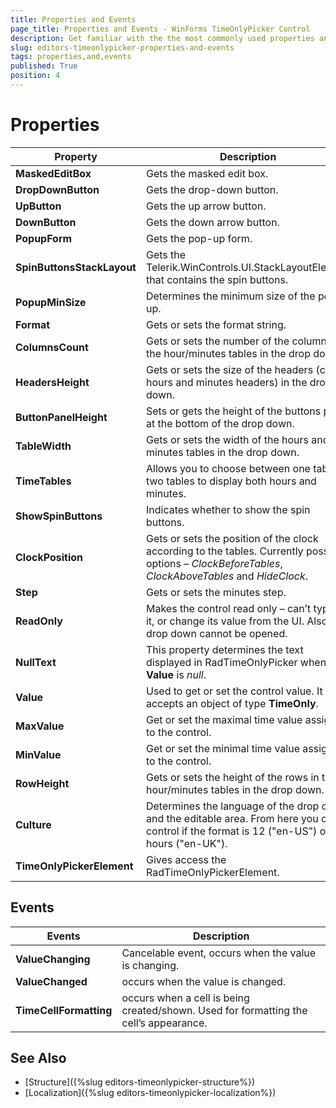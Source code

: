 ```yaml
---
title: Properties and Events
page_title: Properties and Events - WinForms TimeOnlyPicker Control
description: Get familiar with the the most commonly used properties and events of WinForms RadTimeOnlyPicker.
slug: editors-timeonlypicker-properties-and-events
tags: properties,and,events
published: True
position: 4
---
```


# Properties

|Property|Description|
|---|---|
|__MaskedEditBox__|Gets the masked edit box.|
|__DropDownButton__|Gets the drop-down button.|
|__UpButton__|Gets the up arrow button.|
|__DownButton__|Gets the down arrow button.|
|__PopupForm__|Gets the pop-up form.|
|__SpinButtonsStackLayout__|Gets the Telerik.WinControls.UI.StackLayoutElement that contains the spin buttons.|
|__PopupMinSize__|Determines the minimum size of the pop-up.|
|__Format__|Gets or sets the format string.|
|__ColumnsCount__|Gets or sets the number of the columns in the hour/minutes tables in the drop down.|
|__HeadersHeight__|Gets or sets the size of the headers (clock, hours and minutes headers) in the drop down.|
|__ButtonPanelHeight__|Sets or gets the height of the buttons panel at the bottom of the drop down.|
|__TableWidth__|Gets or sets the width of the hours and minutes tables in the drop down.|
|__TimeTables__|Allows you to choose between one table or two tables to display both hours and minutes.|
|__ShowSpinButtons__|Indicates whether to show the spin buttons.|
|__ClockPosition__|Gets or sets the position of the clock according to the tables. Currently possible options – *ClockBeforeTables*, *ClockAboveTables* and *HideClock*.|
|__Step__|Gets or sets the minutes step.|
|__ReadOnly__|Makes the control read only – can’t type in it, or change its value from the UI. Also the drop down cannot be opened.|
|__NullText__|This property determines the text displayed in RadTimeOnlyPicker when the __Value__ is *null*.|
|__Value__|Used to get or set the control value. It accepts an object of type __TimeOnly__.|
|__MaxValue__|Get or set the maximal time value assigned to the control.|
|__MinValue__|Get or set the minimal time value assigned to the control.|
|__RowHeight__|Gets or sets the height of the rows in the hour/minutes tables in the drop down.|
|__Culture__|Determines the language of the drop down and the editable area. From here you can control if the format is 12 ("en-US") or 24 hours ("en-UK").|
|__TimeOnlyPickerElement__|Gives access the RadTimeOnlyPickerElement.|
 
## Events

|Events|Description|
|---|---|
|__ValueChanging__|Cancelable event, occurs when the value is changing.|
|__ValueChanged__|occurs when the value is changed.|
|__TimeCellFormatting__|occurs when a cell is being created/shown. Used for formatting the cell’s appearance.|
 
## See Also

* [Structure]({%slug editors-timeonlypicker-structure%})
* [Localization]({%slug editors-timeonlypicker-localization%})